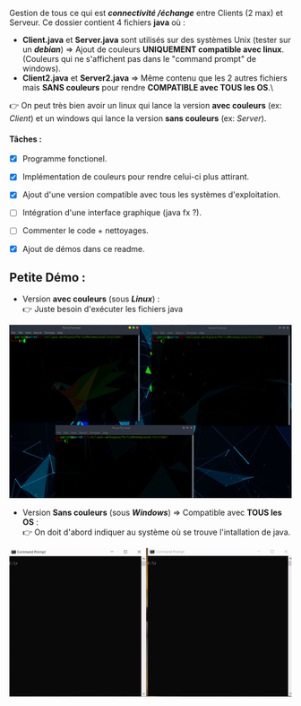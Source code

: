 Gestion de tous ce qui est ***connectivité /échange*** entre Clients (2 max) et Serveur.
Ce dossier contient 4 fichiers **java** où :
- **Client.java** et **Server.java** sont utilisés sur des systèmes Unix (tester sur un ***debian***) => Ajout de couleurs **UNIQUEMENT compatible avec linux**. (Couleurs qui ne s'affichent pas dans le "command prompt" de windows).
- **Client2.java** et **Server2.java** => Même contenu que les 2 autres fichiers mais **SANS couleurs** pour rendre **COMPATIBLE avec TOUS les OS**.\

:point_right: On peut très bien avoir un linux qui lance la version **avec couleurs** (ex: *Client*) et un windows qui lance la version **sans couleurs** (ex: *Server*).
#### Tâches :
- [x] Programme fonctionel.
- [x] Implémentation de couleurs pour rendre celui-ci plus attirant.
- [x] Ajout d'une version compatible avec tous les systèmes d'exploitation.
- [ ] Intégration d'une interface graphique (java fx ?).
- [ ] Commenter le code + nettoyages.
- [x] Ajout de démos dans ce readme.


## Petite Démo :
- Version **avec couleurs** (sous ***Linux***) :\
  :point_right: Juste besoin d'exécuter les fichiers java

![](img/linuxLinux.gif)

- Version **Sans couleurs** (sous ***Windows***) => Compatible avec **TOUS les OS** :\
  :point_right: On doit d'abord indiquer au système où se trouve l'intallation de java.

![](img/winWin.gif)
